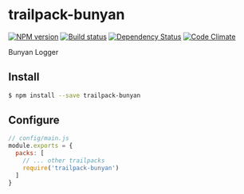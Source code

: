 # trailpack-bunyan

[![NPM version][npm-image]][npm-url]
[![Build status][ci-image]][ci-url]
[![Dependency Status][daviddm-image]][daviddm-url]
[![Code Climate][codeclimate-image]][codeclimate-url]

Bunyan Logger

## Install

```sh
$ npm install --save trailpack-bunyan
```

## Configure

```js
// config/main.js
module.exports = {
  packs: [
    // ... other trailpacks
    require('trailpack-bunyan')
  ]
}
```

[npm-image]: https://img.shields.io/npm/v/trailpack-bunyan.svg?style=flat-square
[npm-url]: https://npmjs.org/package/trailpack-bunyan
[ci-image]: https://img.shields.io/travis/trailsjs/trailpack-bunyan/master.svg?style=flat-square
[ci-url]: https://travis-ci.org/trailsjs/trailpack-bunyan
[daviddm-image]: http://img.shields.io/david/trailsjs/trailpack-bunyan.svg?style=flat-square
[daviddm-url]: https://david-dm.org/trailsjs/trailpack-bunyan
[codeclimate-image]: https://img.shields.io/codeclimate/github/trailsjs/trailpack-bunyan.svg?style=flat-square
[codeclimate-url]: https://codeclimate.com/github/trailsjs/trailpack-bunyan

